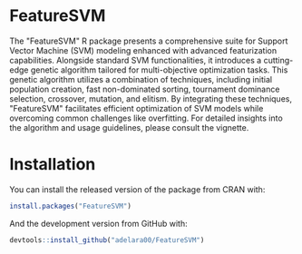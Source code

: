 # FeatureSVM
The "FeatureSVM" R package presents a comprehensive suite for Support Vector Machine (SVM) modeling enhanced with advanced featurization capabilities. Alongside standard SVM functionalities, it introduces a cutting-edge genetic algorithm tailored for multi-objective optimization tasks. This genetic algorithm utilizes a combination of techniques, including initial population creation, fast non-dominated sorting, tournament dominance selection, crossover, mutation, and elitism. By integrating these techniques, "FeatureSVM" facilitates efficient optimization of SVM models while overcoming common challenges like overfitting. For detailed insights into the algorithm and usage guidelines, please consult the vignette.

# Installation
You can install the released version of the package from CRAN with:
```R
install.packages("FeatureSVM")
```
And the development version from GitHub with:
```R
devtools::install_github("adelara00/FeatureSVM")
```
